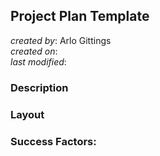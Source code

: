## Project Plan Template
_created by_: Arlo Gittings  
_created on_:  
_last modified_:  
### Description
### Layout
### Success Factors:

